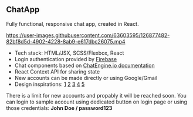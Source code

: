 
## ChatApp

Fully functional, responsive chat app, created in React. 

https://user-images.githubusercontent.com/63603595/126877482-82bf8d5d-4902-4228-8ab9-e617dbc26075.mp4

- Tech stack: HTML/JSX, SCSS/Flexbox, React
- Login authentication provided by [Firebase](https://firebase.google.com/)
- Chat components based on [ChatEngine.io documentation](https://chatengine.io/docs/getting_started)
- React Context API for sharing state
- New accounts can be made directly or using Google/Gmail
- Design inspirations: [1](https://dribbble.com/shots/15584991-Dashboard-Conversations) [2](https://dribbble.com/shots/14473800-Chat-Messenger-Web-App) [3](https://dribbble.com/shots/15343641-Messenger-Dark-theme) [4](https://www.youtube.com/watch?v=OBxTEe_9CgE) [5](https://dribbble.com/shots/15568094-Messaging-Dark-Light-Theme-Exploration) 

There is a limit for new accounts and propably it will be reached soon. 
You can login to sample account using dedicated button on login page or using those credentials:
**John Doe / password123**






